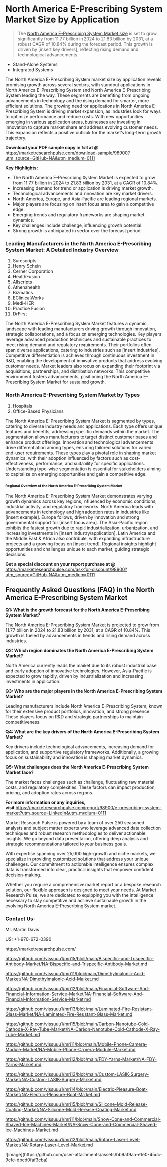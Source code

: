 <h1>North America E-Prescribing System Market&nbsp;Size by Application</h1><blockquote><p>The <a href="https://marketresearchpulse.com/download-sample/98900?utm_source=GitHub-NA&amp;utm_medium=0111">North America E-Prescribing System Market size</a> is set to grow significantly from 11.77 billion in 2024 to 21.83 billion by 2031, at a robust CAGR of 10.84% during the forecast period. This growth is driven by [insert key drivers], reflecting rising demand and technological advancements.</p></blockquote><ul><li>Stand-Alone Systems<li> Integrated Systems</li></ul><p>The North America E-Prescribing System market size by application reveals promising growth across several sectors, with standout applications in North America E-Prescribing System and North America E-Prescribing System leading the way. These segments are benefiting from ongoing advancements in technology and the rising demand for smarter, more efficient solutions. The growing need for applications in North America E-Prescribing System is driving market expansion, as industries look for ways to optimize performance and reduce costs. With new opportunities emerging in various application areas, businesses are investing in innovation to capture market share and address evolving customer needs. This expansion reflects a positive outlook for the market’s long-term growth trajectory.</p><p><strong>Download your PDF sample copy in full at @ </strong><a href="https://marketresearchpulse.com/download-sample/98900?utm_source=GitHub-NA&amp;utm_medium=0111">https://marketresearchpulse.com/download-sample/98900?utm_source=GitHub-NA&amp;utm_medium=0111</a></p><p><strong>Key Highlights: </strong></p><ul><li>The North America E-Prescribing System Market is expected to grow from 11.77 billion in 2024 to 21.83 billion by 2031, at a CAGR of 10.84%.</li><li>Increasing demand for trend or application is driving market growth.</li><li>Technological advancements and innovation are key market drivers.</li><li>North America, Europe, and Asia-Pacific are leading regional markets.</li><li>Major players are focusing on insert focus area to gain a competitive edge.</li><li>Emerging trends and regulatory frameworks are shaping market dynamics.</li><li>Key challenges include challenge, influencing growth potential.</li><li>Strong growth is anticipated in sector over the forecast period.</li></ul><h3>Leading Manufacturers in the North America E-Prescribing System Market: A Detailed Industry Overview</h3><ol><li>Surescripts</li><li>Henry Schein</li><li>Cerner Corporation</li><li>HealthFusion</li><li>Allscripts</li><li>Athenahealth</li><li>Bizmatics</li><li>EClinicalWorks</li><li>Medi-HER</li><li>Practice Fusion</li><li>DrFirst</li></ol><div class="flex max-w-full flex-col flex-grow"><div class="min-h-8 text-message flex w-full flex-col items-end gap-2 whitespace-normal break-words [.text-message+&amp;]:mt-5" dir="auto" data-message-author-role="assistant" data-message-id="fd8432e4-4910-450d-b182-61b7bfb0a01f" data-message-model-slug="gpt-4o"><div class="flex w-full flex-col gap-1 empty:hidden first:pt-[3px]"><div class="markdown prose w-full break-words dark:prose-invert light"><p>The North America E-Prescribing System Market features a dynamic landscape with leading manufacturers driving growth through innovation, strategic collaborations, and a focus on emerging technologies. Key players leverage advanced production techniques and sustainable practices to meet rising demand and regulatory requirements. Their portfolios often span diverse applications, catering to industries such as [insert industries]. Competitive differentiation is achieved through continuous investment in R&amp;D, enabling the development of innovative products that address evolving customer needs. Market leaders also focus on expanding their footprint via acquisitions, partnerships, and distribution networks. This competitive environment fosters advancements, positioning the North America E-Prescribing System Market for sustained growth.</p></div></div></div></div><h3>North America E-Prescribing System Market by Types</h3><ol><li>Hospitals<li> Office-Based Physicians</li></ol><div class="flex max-w-full flex-col flex-grow"><div class="min-h-8 text-message flex w-full flex-col items-end gap-2 whitespace-normal break-words [.text-message+&amp;]:mt-5" dir="auto" data-message-author-role="assistant" data-message-id="084470be-0bb7-4664-bddf-5156b4f41249" data-message-model-slug="gpt-4o-mini"><div class="flex w-full flex-col gap-1 empty:hidden first:pt-[3px]"><div class="markdown prose w-full break-words dark:prose-invert light"><p>The North America E-Prescribing System Market is segmented by types, catering to diverse industry needs and applications. Each type offers unique features and benefits, addressing specific demands within the market. The segmentation allows manufacturers to target distinct customer bases and enhance product offerings. Innovation and technological advancements drive differentiation among types, ensuring tailored solutions for varied end-user requirements. These types play a pivotal role in shaping market dynamics, with their adoption influenced by factors such as cost-effectiveness, performance, and suitability for specific applications. Understanding type-wise segmentation is essential for stakeholders aiming to capitalize on emerging opportunities and gain a competitive edge.</p></div></div></div></div><h3><span style="font-size: 11px;">Regional Overview of the North America E-Prescribing System Market</span></h3><div class="flex max-w-full flex-col flex-grow"><div class="min-h-8 text-message flex w-full flex-col items-end gap-2 whitespace-normal break-words [.text-message+&amp;]:mt-5" dir="auto" data-message-author-role="assistant" data-message-id="e9038762-ce64-4e30-91c9-9bd413514231" data-message-model-slug="gpt-4o-mini"><div class="flex w-full flex-col gap-1 empty:hidden first:pt-[3px]"><div class="markdown prose w-full break-words dark:prose-invert light"><p>The North America E-Prescribing System Market demonstrates varying growth dynamics across key regions, influenced by economic conditions, industrial activity, and regulatory frameworks. North America leads with advancements in technology and high adoption rates in industries like [insert example]. Europe follows, driven by innovation and strong governmental support for [insert focus area]. The Asia-Pacific region exhibits the fastest growth due to rapid industrialization, urbanization, and increasing investments in [insert industry/application]. Latin America and the Middle East &amp; Africa also contribute, with expanding infrastructure projects and a growing focus on [insert trend]. Regional insights highlight opportunities and challenges unique to each market, guiding strategic decisions.</p></div></div></div></div><p><strong>Get a special discount on your report purchase at @ </strong><a href="https://marketresearchpulse.com/ask-for-discount/98900?utm_source=GitHub-NA&amp;utm_medium=0111">https://marketresearchpulse.com/ask-for-discount/98900?utm_source=GitHub-NA&amp;utm_medium=0111</a></p><h2>Frequently Asked Questions (FAQ) in the North America E-Prescribing System Market</h2><p><strong>Q1: What is the growth forecast for the North America E-Prescribing System Market?</strong></p><p>The North America E-Prescribing System Market is projected to grow from 11.77 billion in 2024 to 21.83 billion by 2031, at a CAGR of 10.84%. This growth is fueled by advancements in trends and rising demand across industries.</p><p><strong>Q2: Which region dominates the North America E-Prescribing System Market?</strong></p><p>North America currently leads the market due to its robust industrial base and early adoption of innovative technologies. However, Asia-Pacific is expected to grow rapidly, driven by industrialization and increasing investments in application.</p><p><strong>Q3: Who are the major players in the North America E-Prescribing System Market?</strong></p><p>Leading manufacturers include North America E-Prescribing System, known for their extensive product portfolios, innovation, and strong presence. These players focus on R&amp;D and strategic partnerships to maintain competitiveness.</p><p><strong>Q4: What are the key drivers of the North America E-Prescribing System Market?</strong></p><p>Key drivers include technological advancements, increasing demand for application, and supportive regulatory frameworks. Additionally, a growing focus on sustainability and innovation is shaping market dynamics.</p><p><strong>Q5: What challenges does the North America E-Prescribing System Market face?</strong></p><p>The market faces challenges such as challenge, fluctuating raw material costs, and regulatory complexities. These factors can impact production, pricing, and adoption rates across regions.</p><p><strong>For more information or any inquiries, visit&nbsp;</strong><a href="https://marketresearchpulse.com/report/98900/e-prescribing-system-market?utm_source=Linkedin&utm_medium=0111">https://marketresearchpulse.com/report/98900/e-prescribing-system-market?utm_source=Linkedin&utm_medium=0111</a></p><p>Market Research Pulse is powered by a team of over 250 seasoned analysts and subject matter experts who leverage advanced data collection techniques and robust research methodologies to deliver actionable insights. We go beyond data presentation, offering deep analysis and strategic recommendations tailored to your business goals.</p><p>With expertise spanning over 25,000 high-growth and niche markets, we specialize in providing customized solutions that address your unique challenges. Our commitment to actionable intelligence ensures complex data is transformed into clear, practical insights that empower confident decision-making.</p><p>Whether you require a comprehensive market report or a bespoke research solution, our flexible approach is designed to meet your needs. At Market Research Pulse, we are dedicated to equipping you with the intelligence necessary to stay competitive and achieve sustainable growth in the evolving North America E-Prescribing System market.</p><h3><strong>Contact Us-</strong></h3><p>Mr. Martin Davis</p><p>US: +1-970-672-0390</p><p>https://marketresearchpulse.com/</p><p><a href="https://github.com/vissuuu1/mri15/blob/main/Bispecific-and-Trispecific-Antibody-Market/NA-Bispecific-and-Trispecific-Antibody-Market.md">https://github.com/vissuuu1/mri15/blob/main/Bispecific-and-Trispecific-Antibody-Market/NA-Bispecific-and-Trispecific-Antibody-Market.md</a></p><p><a href="https://github.com/vissuuu1/mri11/blob/main/Dimethylmalonic-Acid-Market/NA-Dimethylmalonic-Acid-Market.md">https://github.com/vissuuu1/mri11/blob/main/Dimethylmalonic-Acid-Market/NA-Dimethylmalonic-Acid-Market.md</a></p><p><a href="https://github.com/vissuuu1/mri12/blob/main/Financial-Software-And-Financial-Information-Service-Market/NA-Financial-Software-And-Financial-Information-Service-Market.md">https://github.com/vissuuu1/mri12/blob/main/Financial-Software-And-Financial-Information-Service-Market/NA-Financial-Software-And-Financial-Information-Service-Market.md</a></p><p><a href="https://github.com/vissuuu1/mri13/blob/main/Laminated-Fire-Resistant-Glass-Market/NA-Laminated-Fire-Resistant-Glass-Market.md">https://github.com/vissuuu1/mri13/blob/main/Laminated-Fire-Resistant-Glass-Market/NA-Laminated-Fire-Resistant-Glass-Market.md</a></p><p><a href="https://github.com/vissuuu1/mri15/blob/main/Carbon-Nanotube-Cold-Cathode-X-Ray-Tube-Market/NA-Carbon-Nanotube-Cold-Cathode-X-Ray-Tube-Market.md">https://github.com/vissuuu1/mri15/blob/main/Carbon-Nanotube-Cold-Cathode-X-Ray-Tube-Market/NA-Carbon-Nanotube-Cold-Cathode-X-Ray-Tube-Market.md</a></p><p><a href="https://github.com/vissuuu1/mri11/blob/main/Mobile-Phone-Camera-Module-Market/NA-Mobile-Phone-Camera-Module-Market.md">https://github.com/vissuuu1/mri11/blob/main/Mobile-Phone-Camera-Module-Market/NA-Mobile-Phone-Camera-Module-Market.md</a></p><p><a href="https://github.com/vissuuu1/mri12/blob/main/FDY-Yarns-Market/NA-FDY-Yarns-Market.md">https://github.com/vissuuu1/mri12/blob/main/FDY-Yarns-Market/NA-FDY-Yarns-Market.md</a></p><p><a href="https://github.com/vissuuu1/mri13/blob/main/Custom-LASIK-Surgery-Market/NA-Custom-LASIK-Surgery-Market.md">https://github.com/vissuuu1/mri13/blob/main/Custom-LASIK-Surgery-Market/NA-Custom-LASIK-Surgery-Market.md</a></p><p><a href="https://github.com/vissuuu1/mri14/blob/main/Electric-Pleasure-Boat-Market/NA-Electric-Pleasure-Boat-Market.md">https://github.com/vissuuu1/mri14/blob/main/Electric-Pleasure-Boat-Market/NA-Electric-Pleasure-Boat-Market.md</a></p><p><a href="https://github.com/vissuuu1/mri15/blob/main/Silicone-Mold-Release-Coating-Market/NA-Silicone-Mold-Release-Coating-Market.md">https://github.com/vissuuu1/mri15/blob/main/Silicone-Mold-Release-Coating-Market/NA-Silicone-Mold-Release-Coating-Market.md</a></p><p><a href="https://github.com/vissuuu1/mri11/blob/main/Snow-Cone-and-Commercial-Shaved-Ice-Machines-Market/NA-Snow-Cone-and-Commercial-Shaved-Ice-Machines-Market.md">https://github.com/vissuuu1/mri11/blob/main/Snow-Cone-and-Commercial-Shaved-Ice-Machines-Market/NA-Snow-Cone-and-Commercial-Shaved-Ice-Machines-Market.md</a></p><p><a href="https://github.com/vissuuu1/mri12/blob/main/Rotary-Laser-Level-Market/NA-Rotary-Laser-Level-Market.md">https://github.com/vissuuu1/mri12/blob/main/Rotary-Laser-Level-Market/NA-Rotary-Laser-Level-Market.md</a></p>
![image](https://github.com/user-attachments/assets/bb9af9aa-e1e0-45dc-9cfe-dbcd0faf3cba)

